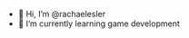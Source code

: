 - 👋 Hi, I’m @rachaelesler
- 🌱 I’m currently learning game development

<!---
rachaelesler/rachaelesler is a ✨ special ✨ repository because its `README.md` (this file) appears on your GitHub profile.
You can click the Preview link to take a look at your changes.
--->
